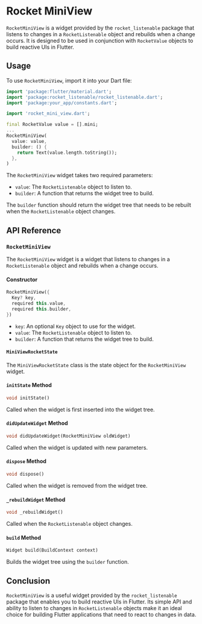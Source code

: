 # Rocket MiniView

`RocketMiniView` is a widget provided by the `rocket_listenable` package that listens to changes in a `RocketListenable` object and rebuilds when a change occurs. It is designed to be used in conjunction with `RocketValue` objects to build reactive UIs in Flutter.

## Usage

To use `RocketMiniView`, import it into your Dart file:

```dart
import 'package:flutter/material.dart';
import 'package:rocket_listenable/rocket_listenable.dart';
import 'package:your_app/constants.dart';

import 'rocket_mini_view.dart';

final RocketValue value = [].mini;
...
RocketMiniView(
  value: value,
  builder: () {
    return Text(value.length.toString());
  },
)
```

The `RocketMiniView` widget takes two required parameters:

- `value`: The `RocketListenable` object to listen to.
- `builder`: A function that returns the widget tree to build.

The `builder` function should return the widget tree that needs to be rebuilt when the `RocketListenable` object changes.

## API Reference

### `RocketMiniView`

The `RocketMiniView` widget is a widget that listens to changes in a `RocketListenable` object and rebuilds when a change occurs.

#### Constructor

```dart
RocketMiniView({
  Key? key,
  required this.value,
  required this.builder,
})
```

- `key`: An optional `Key` object to use for the widget.
- `value`: The `RocketListenable` object to listen to.
- `builder`: A function that returns the widget tree to build.

#### `MiniViewRocketState`

The `MiniViewRocketState` class is the state object for the `RocketMiniView` widget.

#### `initState` Method

```dart
void initState()
```

Called when the widget is first inserted into the widget tree.

#### `didUpdateWidget` Method

```dart
void didUpdateWidget(RocketMiniView oldWidget)
```

Called when the widget is updated with new parameters.

#### `dispose` Method

```dart
void dispose()
```

Called when the widget is removed from the widget tree.

#### `_rebuildWidget` Method

```dart
void _rebuildWidget()
```

Called when the `RocketListenable` object changes.

#### `build` Method

```dart
Widget build(BuildContext context)
```

Builds the widget tree using the `builder` function.

## Conclusion

`RocketMiniView` is a useful widget provided by the `rocket_listenable` package that enables you to build reactive UIs in Flutter. Its simple API and ability to listen to changes in `RocketListenable` objects make it an ideal choice for building Flutter applications that need to react to changes in data.